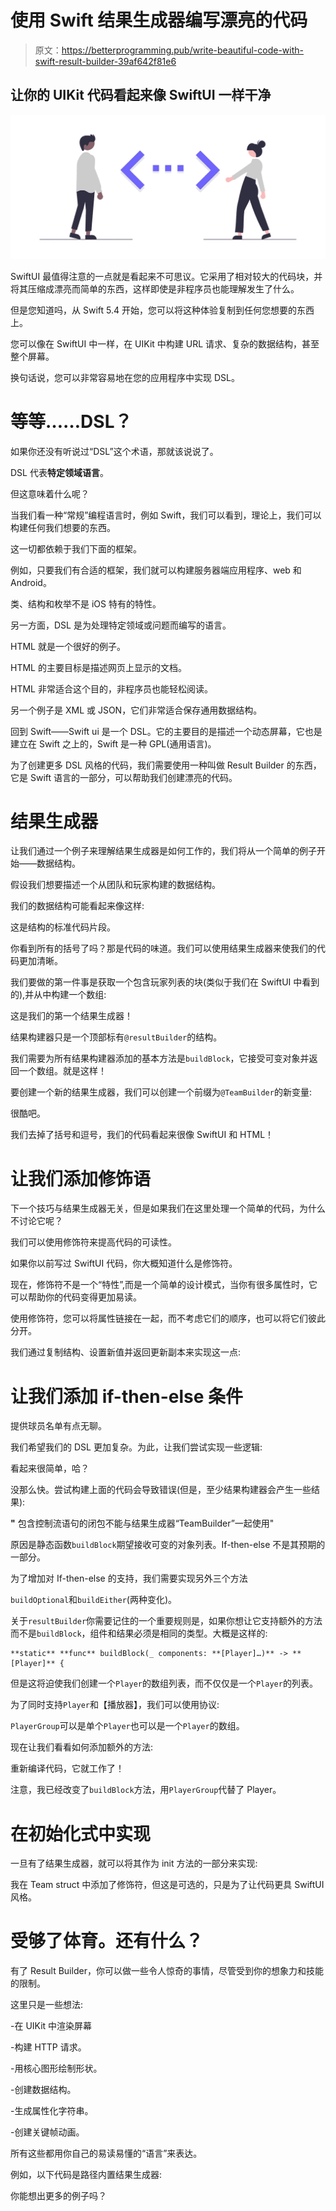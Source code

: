 # 使用 Swift 结果生成器编写漂亮的代码

> 原文：<https://betterprogramming.pub/write-beautiful-code-with-swift-result-builder-39af642f81e6>

## 让你的 UIKit 代码看起来像 SwiftUI 一样干净

![](img/ed979ac59e4036e0a7eba623271364d5.png)

SwiftUI 最值得注意的一点就是看起来不可思议。它采用了相对较大的代码块，并将其压缩成漂亮而简单的东西，这样即使是非程序员也能理解发生了什么。

但是您知道吗，从 Swift 5.4 开始，您可以将这种体验复制到任何您想要的东西上。

您可以像在 SwiftUI 中一样，在 UIKit 中构建 URL 请求、复杂的数据结构，甚至整个屏幕。

换句话说，您可以非常容易地在您的应用程序中实现 DSL。

# 等等……DSL？

如果你还没有听说过“DSL”这个术语，那就该说说了。

DSL 代表**特定领域语言**。

但这意味着什么呢？

当我们看一种“常规”编程语言时，例如 Swift，我们可以看到，理论上，我们可以构建任何我们想要的东西。

这一切都依赖于我们下面的框架。

例如，只要我们有合适的框架，我们就可以构建服务器端应用程序、web 和 Android。

类、结构和枚举不是 iOS 特有的特性。

另一方面，DSL 是为处理特定领域或问题而编写的语言。

HTML 就是一个很好的例子。

HTML 的主要目标是描述网页上显示的文档。

HTML 非常适合这个目的，非程序员也能轻松阅读。

另一个例子是 XML 或 JSON，它们非常适合保存通用数据结构。

回到 Swift——Swift ui 是一个 DSL。它的主要目的是描述一个动态屏幕，它也是建立在 Swift 之上的，Swift 是一种 GPL(通用语言)。

为了创建更多 DSL 风格的代码，我们需要使用一种叫做 Result Builder 的东西，它是 Swift 语言的一部分，可以帮助我们创建漂亮的代码。

# 结果生成器

让我们通过一个例子来理解结果生成器是如何工作的，我们将从一个简单的例子开始——数据结构。

假设我们想要描述一个从团队和玩家构建的数据结构。

我们的数据结构可能看起来像这样:

这是结构的标准代码片段。

你看到所有的括号了吗？那是代码的味道。我们可以使用结果生成器来使我们的代码更加清晰。

我们要做的第一件事是获取一个包含玩家列表的块(类似于我们在 SwiftUI 中看到的),并从中构建一个数组:

这是我们的第一个结果生成器！

结果构建器只是一个顶部标有`@resultBuilder`的结构。

我们需要为所有结果构建器添加的基本方法是`buildBlock`，它接受可变对象并返回一个数组。就是这样！

要创建一个新的结果生成器，我们可以创建一个前缀为`@TeamBuilder`的新变量:

很酷吧。

我们去掉了括号和逗号，我们的代码看起来很像 SwiftUI 和 HTML！

# 让我们添加修饰语

下一个技巧与结果生成器无关，但是如果我们在这里处理一个简单的代码，为什么不讨论它呢？

我们可以使用修饰符来提高代码的可读性。

如果你以前写过 SwiftUI 代码，你大概知道什么是修饰符。

现在，修饰符不是一个“特性”,而是一个简单的设计模式，当你有很多属性时，它可以帮助你的代码变得更加易读。

使用修饰符，您可以将属性链接在一起，而不考虑它们的顺序，也可以将它们彼此分开。

我们通过复制结构、设置新值并返回更新副本来实现这一点:

# 让我们添加 if-then-else 条件

提供球员名单有点无聊。

我们希望我们的 DSL 更加复杂。为此，让我们尝试实现一些逻辑:

看起来很简单，哈？

没那么快。尝试构建上面的代码会导致错误(但是，至少结果构建器会产生一些结果):

**"** 包含控制流语句的闭包不能与结果生成器“TeamBuilder”一起使用"

原因是静态函数`buildBlock`期望接收可变的对象列表。If-then-else 不是其预期的一部分。

为了增加对 If-then-else 的支持，我们需要实现另外三个方法

`buildOptional`和`buildEither`(两种变化)。

关于`resultBuilder`你需要记住的一个重要规则是，如果你想让它支持额外的方法而不是`buildBlock`，组件和结果必须是相同的类型。大概是这样的:

```
**static** **func** buildBlock(_ components: **[Player]…)** -> **[Player]** {
```

但是这将迫使我们创建一个`Player`的数组列表，而不仅仅是一个`Player`的列表。

为了同时支持`Player`和【播放器】，我们可以使用协议:

`PlayerGroup`可以是单个`Player`也可以是一个`Player`的数组。

现在让我们看看如何添加额外的方法:

重新编译代码，它就工作了！

注意，我已经改变了`buildBlock`方法，用`PlayerGroup`代替了 Player。

# 在初始化式中实现

一旦有了结果生成器，就可以将其作为 init 方法的一部分来实现:

我在 Team struct 中添加了修饰符，但这是可选的，只是为了让代码更具 SwiftUI 风格。

# 受够了体育。还有什么？

有了 Result Builder，你可以做一些令人惊奇的事情，尽管受到你的想象力和技能的限制。

这里只是一些想法:

-在 UIKit 中渲染屏幕

-构建 HTTP 请求。

-用核心图形绘制形状。

-创建数据结构。

-生成属性化字符串。

-创建关键帧动画。

所有这些都用你自己的易读易懂的“语言”来表达。

例如，以下代码是路径内置结果生成器:

你能想出更多的例子吗？